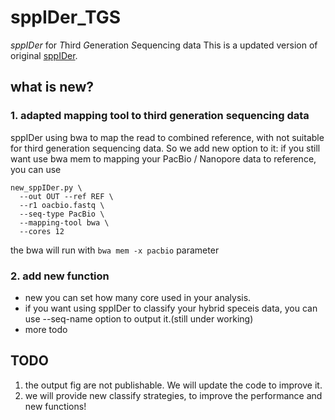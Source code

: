 # sppIDer_TGS
*sppIDer* for *T*hird *G*eneration *S*equencing data
This is a updated version of original [sppIDer](https://github.com/GLBRC/sppIDer).


## what is new?

### 1. adapted mapping tool to third generation sequencing data
sppIDer using bwa to map the read to combined reference, with not suitable for third generation sequencing data.
So we add new option to it:
if you still want use bwa mem to mapping your PacBio / Nanopore data to reference, you can use

```
new_sppIDer.py \
  --out OUT --ref REF \
  --r1 oacbio.fastq \
  --seq-type PacBio \
  --mapping-tool bwa \
  --cores 12
```
the bwa will run with `bwa mem -x pacbio` parameter

### 2. add new function 
- new you can set how many core used in your analysis.
- if you want using sppIDer to classify your hybrid speceis data, you can use --seq-name option to output it.(still under working)
- more todo


## TODO
1. the output fig are not publishable. We will update the code to improve it.
2. we will provide new classify strategies, to improve the performance and new functions!